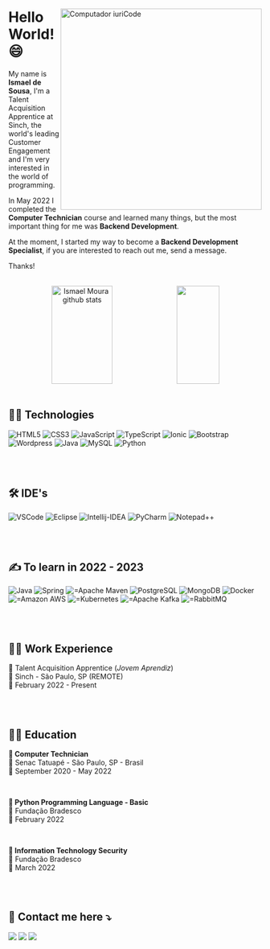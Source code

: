 <!-- Presentation -->
<div>
  <img src="https://raw.githubusercontent.com/MicaelliMedeiros/micaellimedeiros/master/image/computer-illustration.png" min-width="400px" max-width="400px" width="400px" align="right" alt="Computador iuriCode">
  
  <div> 
  <h1>Hello World! 😄</h1>

  My name is <strong>Ismael de Sousa</strong>, I'm a Talent Acquisition Apprentice at Sinch, the world's leading Customer Engagement and I'm very interested in the world of programming.

  In May 2022 I completed the <strong>Computer Technician</strong> course and learned many things, but the most important thing for me was <strong>Backend Development</strong>.

  At the moment, I started my way to become a <strong>Backend Development Specialist</strong>, if you are interested to reach out me, send a message.

  Thanks!
  </div>
</div>

</br>

<div align="center">  
  <img width="49%" height="195px" src="https://github-readme-stats.vercel.app/api?username=IsmaelMoura&show_icons=true&count_private=true&hide_border=true&title_color=00bfbf&icon_color=00bfbf&text_color=c9d1d9&bg_color=0d1117" alt="Ismael Moura github stats" /> 
  <img width="41%" height="195px" src="https://github-readme-stats.vercel.app/api/top-langs/?username=IsmaelMoura&layout=compact&hide_border=true&title_color=00bfbf&text_color=00bfbf&bg_color=0d1117" />
</div>

</br>

<!-- Technologies -->
<div>
  <h2>👨‍💻 Technologies</h2>
  
  <img src="https://img.shields.io/badge/HTML5-E34F26?style=for-the-badge&logo=html5&logoColor=white" alt="HTML5">
  <img src="https://img.shields.io/badge/CSS3-1572B6?style=for-the-badge&logo=css3&logoColor=white" alt="CSS3">
  <img src="https://img.shields.io/badge/JavaScript-323330?style=for-the-badge&logo=javascript&logoColor=F7DF1E" alt="JavaScript">
  <img src="https://img.shields.io/badge/TypeScript-007ACC?style=for-the-badge&logo=typescript&logoColor=white" alt="TypeScript">
  <img src="https://img.shields.io/badge/Ionic-3880FF?style=for-the-badge&logo=ionic&logoColor=white" alt="Ionic">
  <img src="https://img.shields.io/badge/Bootstrap-563D7C?style=for-the-badge&logo=bootstrap&logoColor=white" alt="Bootstrap">
  <img src="https://img.shields.io/badge/Wordpress-21759B?style=for-the-badge&logo=wordpress&logoColor=white" alt="Wordpress">
  <img src="https://img.shields.io/badge/Java-ED8B00?style=for-the-badge&logo=java&logoColor=white" alt="Java">
  <img src="https://img.shields.io/badge/MySQL-005C84?style=for-the-badge&logo=mysql&logoColor=white" alt="MySQL">
  <img src="https://img.shields.io/badge/Python-FFD43B?style=for-the-badge&logo=python&logoColor=blue" alt="Python">  
</div>

</br></br>

<!-- IDE's -->
<div>
   <h2>🛠 IDE's</h2>
   
   <img src="https://img.shields.io/badge/VSCode-0078D4?style=for-the-badge&logo=visual%20studio%20code&logoColor=white" alt="VSCode">
   <img src="https://img.shields.io/badge/Eclipse-2C2255?style=for-the-badge&logo=eclipse&logoColor=white" alt="Eclipse">
   <img src="https://img.shields.io/badge/IntelliJ_IDEA-000000.svg?style=for-the-badge&logo=intellij-idea&logoColor=white" alt="Intellij-IDEA">
   <img src="https://img.shields.io/badge/PyCharm-000000.svg?&style=for-the-badge&logo=PyCharm&logoColor=white" alt="PyCharm">
   <img src="https://img.shields.io/badge/Notepad++-90E59A.svg?style=for-the-badge&logo=notepad%2B%2B&logoColor=black" alt="Notepad++">
</div>

<br><br>

<!-- To learn -->
<div>
  <h2>✍ To learn in 2022 - 2023</h2>
  
  <img src="https://img.shields.io/badge/Java-ED8B00?style=for-the-badge&logo=java&logoColor=white" alt="Java">  
  <img src="https://img.shields.io/badge/Spring-6DB33F?style=for-the-badge&logo=spring&logoColor=white" alt="Spring">
  <img src="https://img.shields.io/badge/apache_maven-C71A36?style=for-the-badge&logo=apachemaven&logoColor=white" alt="=Apache Maven">
  <img src="https://img.shields.io/badge/PostgreSQL-316192?style=for-the-badge&logo=postgresql&logoColor=white" alt="PostgreSQL">
  <img src="https://img.shields.io/badge/MongoDB-4EA94B?style=for-the-badge&logo=mongodb&logoColor=white" alt="MongoDB">
  <img src="https://img.shields.io/badge/Docker-2CA5E0?style=for-the-badge&logo=docker&logoColor=white" alt="Docker">
  <img src="https://img.shields.io/badge/Amazon_AWS-FF9900?style=for-the-badge&logo=amazonaws&logoColor=white" alt="=Amazon AWS">
  <img src="https://img.shields.io/badge/kubernetes-326ce5.svg?&style=for-the-badge&logo=kubernetes&logoColor=white" alt="=Kubernetes">
  <img src="https://img.shields.io/badge/Apache_Kafka-231F20?style=for-the-badge&logo=apache-kafka&logoColor=white" alt="=Apache Kafka">
  <img src="https://img.shields.io/badge/rabbitmq-%23FF6600.svg?&style=for-the-badge&logo=rabbitmq&logoColor=white" alt="=RabbitMQ">
  
</div>

</br></br>

<!-- Work Experience -->
<div>
  <h2>👨‍💼 Work Experience</h2>
  
  <p>
    💼 Talent Acquisition Apprentice (<i>Jovem Aprendiz</i>) </br>
    📍 Sinch - São Paulo, SP (REMOTE) </br>
    📆 February 2022 - Present </br>
  </p>
</div>

</br></br>

<!-- Education -->
<div>
  <h2>👨‍🎓 Education</h2>
  
  <p>
    <strong> 📖 Computer Technician </strong> </br>
    📍 Senac Tatuapé - São Paulo, SP - Brasil </br>
    📆 September 2020 - May 2022 </br>
  </p>
  
  </br>
  
  <p>
    <strong> 📖 Python Programming Language - Basic </strong> </br>
    📍 Fundação Bradesco </br>
    📆 February 2022 </br>
  </p>
  
  </br>
  
  <p>
    <strong> 📖 Information Technology Security </strong> </br>
    📍 Fundação Bradesco </br>
    📆 March 2022 </br>
  </p>
  
</br></br>  
  
</div>

<!-- Contact -->
<h2>
  📨 Contact me here ⤵️
</h2>

<div>
  <a target="_blank" href="mailto:ismaeldesousa2014@outlook.com?subject=Hello%20Ismael" alt="Outlook.com">
  <img src="https://img.shields.io/badge/Microsoft_Outlook-0078D4?style=for-the-badge&logo=microsoft-outlook&logoColor=white" /></a>

  <a target="_blank" href="https://www.linkedin.com/in/ismael-de-sousa/?locale=en_US" alt="Linkedin">
  <img src="https://img.shields.io/badge/LinkedIn-0077B5?style=for-the-badge&logo=linkedin&logoColor=white" /></a>

  <a target="_blank"  href="https://www.instagram.com/imoura__/" alt="Instagram">
  <img src="https://img.shields.io/badge/Instagram-E4405F?style=for-the-badge&logo=instagram&logoColor=white"/></a>
</div>  
